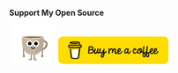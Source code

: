 **Support My Open Source**<br /> 
<a href="https://www.buymeacoffee.com/iankennedy"><img src="coffee.gif" width="85" height="85" /></a> <a href="https://www.buymeacoffee.com/iankennedy"><img src="buy_cof_button.png" width="200" height="50"/></a>
